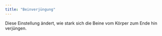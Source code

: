 ```yaml
---
title: "Beinverjüngung"
---
```


Diese Einstellung ändert, wie stark sich die Beine vom Körper zum Ende hin verjüngen.




